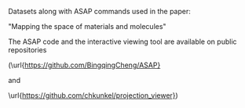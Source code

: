 Datasets along with ASAP commands used in the paper:

"Mapping the space of materials and molecules"



The ASAP code and the interactive viewing tool are available on public repositories 

(\url{https://github.com/BingqingCheng/ASAP} 

and 

\url{https://github.com/chkunkel/projection_viewer})
